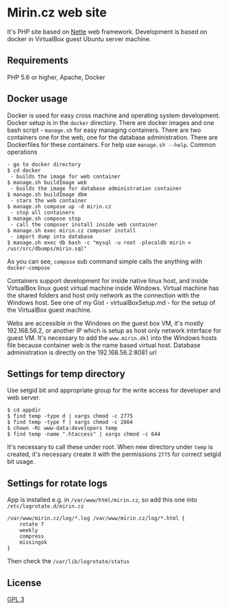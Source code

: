 Mirin.cz web site
=============

It's PHP site based on [Nette](https://nette.org) web framework.
Development is based on docker in VirtualBox guest Ubuntu server machine.

Requirements
------------

PHP 5.6 or higher, Apache, Docker

Docker usage
------------
Docker is used for easy cross machine and operating system development. 
Docker setup is in the ```docker``` directory. There are docker images
and one bash script - ```manage.sh``` for easy managing containers. There are two containers
one for the web, one for the database administration. There are Dockerfiles
for these containers.
For help use ```manage.sh --help```. Common operations

    - go to docker directory
    $ cd docker
     - builds the image for web container
    $ manage.sh buildImage web 
     - builds the image for database administration container
    $ manage.sh buildImage dbm
     - stars the web container
    $ manage.sh compose up -d mirin.cz
     - stop all containers
    $ manage.sh compose stop
     - call the composer install inside web container
    $ manage.sh exec mirin.cz composer install
     - import dump into database
    $ manage.sh exec db bash -c "mysql -u root -plocaldb mirin < /usr/src/dbumps/mirin.sql"
    
As you can see, ```compose``` sub command simple calls the anything with ```docker-compose```

Containers support development for inside native linux host, and inside
VirtualBox linux guest virtual machine inside Windows.
Virtual machine has the shared folders and host only network as the
connection with the Windows host. See one of my Gist - virtualBoxSetup.md - 
for the setup of the VirtualBox guest machine.

Webs are accessible in the Windows on the guest box VM, it's mostly 192.168.56.2, or another IP
which is setup as host only network interface for guest VM. It's necessary
to add the ```www.mirin.dkl``` into the Windows hosts file because container web
is the name based virtual host.
Database administration is directly on the 192.168.56.2:8081 url

Settings for temp directory
-------
Use setgid bit and appropriate group for the write access for developer and web server.

    $ cd appdir
    $ find temp -type d | xargs chmod -c 2775
    $ find temp -type f | xargs chmod -c 2664
    $ chown -Rc www-data:developers temp 
    $ find temp -name ".htaccess" | xargs chmod -c 644

It's necessary to call these under root.
When new directory under ```temp``` is created, it's necessary create it with the permissions ```2775```
for correct setgid bit usage.

Settings for rotate logs
-------
App is installed e.g. in ```/var/www/html/mirin.cz```, so add this one into ```/etc/logrotate.d/mirin.cz```

    /var/www/mirin.cz/log/*.log /var/www/mirin.cz/log/*.html {
        rotate 7
        weekly
        compress
        missingok
    }

Then check the ```/var/lib/logrotate/status```

License
-------
[GPL 3](https://www.gnu.org/licenses/gpl-3.0.en.html)
